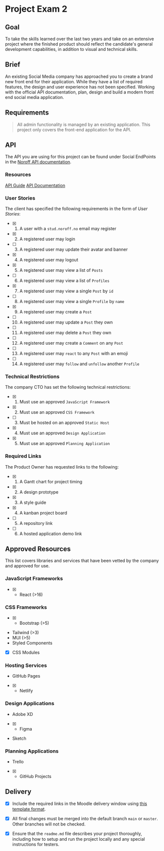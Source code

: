 # Project Exam 2

## Goal

To take the skills learned over the last two years and take on an extensive project where the finished product should reflect the candidate's general development capabilities, in addition to visual and technical skills.

## Brief

An existing Social Media company has approached you to create a brand new front end for their application. While they have a list of required features, the design and user experience has not been specified. Working with the official API documentation, plan, design and build a modern front end social media application.

## Requirements

> All admin functionality is managed by an existing application. This project only covers the front-end application for the API.

## API

The API you are using for this project can be found under Social EndPoints in the [Noroff API documentation](https://noroff-api-docs.netlify.app/).

### Resources

[API Guide](https://noroff-api-docs.netlify.app/social-endpoints/authentication)
[API Documentation](https://nf-api.onrender.com/docs)

### User Stories

The client has specified the following requirements in the form of _User Stories_:

- [x] 1. A user with a `stud.noroff.no` email may register
- [x] 2. A registered user may login
- [ ] 3. A registered user may update their avatar and banner
- [x] 4. A registered user may logout
- [x] 5. A registered user may view a list of `Posts`
- [ ] 6. A registered user may view a list of `Profiles`
- [x] 7. A registered user may view a single `Post` by `id`
- [ ] 8. A registered user may view a single `Profile` by `name`
- [x] 9. A registered user may create a `Post`
- [ ] 10. A registered user may update a `Post` they own
- [ ] 11. A registered user may delete a `Post` they own
- [ ] 12. A registered user may create a `Comment` on any `Post`
- [ ] 13. A registered user may `react` to any `Post` with an emoji
- [ ] 14. A registered user may `follow` and `unfollow` another `Profile`

### Technical Restrictions

The company CTO has set the following technical restrictions:

- [x] 1. Must use an approved `JavaScript Framework`
- [x] 2. Must use an approved `CSS Framework`
- [ ] 3. Must be hosted on an approved `Static Host`
- [x] 4. Must use an approved `Design Application`
- [x] 5. Must use an approved `Planning Application`

### Required Links

The Product Owner has requested links to the following:

- [x] 1. A Gantt chart for project timing
- [x] 2. A design prototype
- [x] 3. A style guide
- [x] 4. A kanban project board
- [ ] 5. A repository link
- [ ] 6. A hosted application demo link

## Approved Resources

This list covers libraries and services that have been vetted by the company and approved for use.

### JavaScript Frameworks

- [x] - React (>16)

### CSS Frameworks

- [x] - Bootstrap (>5)
- Tailwind (>3)
- MUI (>5)
- Styled Components
- [x] CSS Modules

### Hosting Services

- GitHub Pages
- [x] - Netlify

### Design Applications

- Adobe XD
- [x] - Figma
- Sketch

### Planning Applications

- Trello
- [x] - GitHub Projects

## Delivery

- [x] Include the required links in the Moodle delivery window using [this template format](delivery-template.html).

- [x] All final changes must be merged into the default branch `main` or `master`. Other branches will not be checked.

- [x] Ensure that the `readme.md` file describes your project thoroughly, including how to setup and run the project locally and any special instructions for testers.

